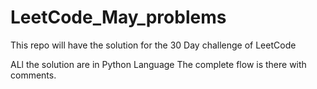 # LeetCode_May_problems

This repo will have the solution for the 30 Day challenge of LeetCode

ALl the solution are in Python Language The complete flow is there with comments.
